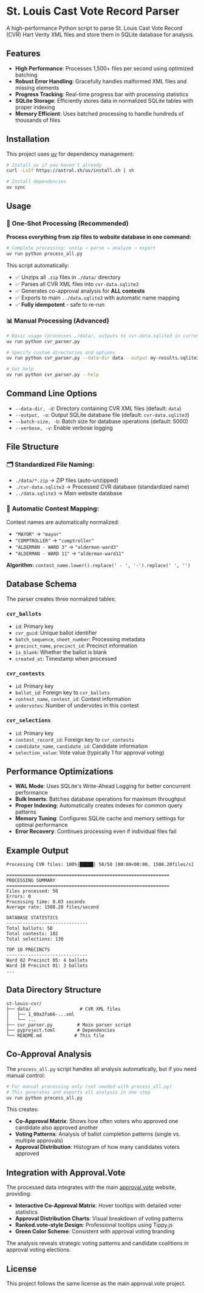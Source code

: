 # St. Louis Cast Vote Record Parser

A high-performance Python script to parse St. Louis Cast Vote Record (CVR) Hart Verity XML files and store them in SQLite database for analysis.

## Features

- **High Performance**: Processes 1,500+ files per second using optimized batching
- **Robust Error Handling**: Gracefully handles malformed XML files and missing elements
- **Progress Tracking**: Real-time progress bar with processing statistics
- **SQLite Storage**: Efficiently stores data in normalized SQLite tables with proper indexing
- **Memory Efficient**: Uses batched processing to handle hundreds of thousands of files

## Installation

This project uses [uv](https://docs.astral.sh/uv/) for dependency management:

```bash
# Install uv if you haven't already
curl -LsSf https://astral.sh/uv/install.sh | sh

# Install dependencies
uv sync
```

## Usage

### 🚀 One-Shot Processing (Recommended)

**Process everything from zip files to website database in one command:**

```bash
# Complete processing: unzip → parse → analyze → export
uv run python process_all.py
```

This script automatically:

- ✅ Unzips all `.zip` files in `./data/` directory
- ✅ Parses all CVR XML files into `cvr-data.sqlite3`
- ✅ Generates co-approval analysis for **ALL contests**
- ✅ Exports to main `../data.sqlite3` with automatic name mapping
- ✅ **Fully idempotent** - safe to re-run

### 📊 Manual Processing (Advanced)

```bash
# Basic usage (processes ./data/, outputs to cvr-data.sqlite3 in current directory)
uv run python cvr_parser.py

# Specify custom directories and options
uv run python cvr_parser.py --data-dir data --output my-results.sqlite3 --batch-size 2000 --verbose

# Get help
uv run python cvr_parser.py --help
```

## Command Line Options

- `--data-dir, -d`: Directory containing CVR XML files (default: `data`)
- `--output, -o`: Output SQLite database file (default: `cvr-data.sqlite3`)
- `--batch-size, -b`: Batch size for database operations (default: 5000)
- `--verbose, -v`: Enable verbose logging

## File Structure

### 🗂️ **Standardized File Naming:**

- `./data/*.zip` → ZIP files (auto-unzipped)
- `./cvr-data.sqlite3` → Processed CVR database (standardized name)
- `../data.sqlite3` → Main website database

### 🔄 **Automatic Contest Mapping:**

Contest names are automatically normalized:

- `"MAYOR"` → `"mayor"`
- `"COMPTROLLER"` → `"comptroller"`
- `"ALDERMAN - WARD 3"` → `"alderman-ward3"`
- `"ALDERMAN - WARD 11"` → `"alderman-ward11"`

**Algorithm:** `contest_name.lower().replace(' - ', '-').replace(' ', '')`

## Database Schema

The parser creates three normalized tables:

### `cvr_ballots`

- `id`: Primary key
- `cvr_guid`: Unique ballot identifier
- `batch_sequence`, `sheet_number`: Processing metadata
- `precinct_name`, `precinct_id`: Precinct information
- `is_blank`: Whether the ballot is blank
- `created_at`: Timestamp when processed

### `cvr_contests`

- `id`: Primary key
- `ballot_id`: Foreign key to `cvr_ballots`
- `contest_name`, `contest_id`: Contest information
- `undervotes`: Number of undervotes in this contest

### `cvr_selections`

- `id`: Primary key
- `contest_record_id`: Foreign key to `cvr_contests`
- `candidate_name`, `candidate_id`: Candidate information
- `selection_value`: Vote value (typically 1 for approval voting)

## Performance Optimizations

- **WAL Mode**: Uses SQLite's Write-Ahead Logging for better concurrent performance
- **Bulk Inserts**: Batches database operations for maximum throughput
- **Proper Indexing**: Automatically creates indexes for common query patterns
- **Memory Tuning**: Configures SQLite cache and memory settings for optimal performance
- **Error Recovery**: Continues processing even if individual files fail

## Example Output

```text
Processing CVR files: 100%|█████| 50/50 [00:00<00:00, 1508.20files/s]

============================================================
PROCESSING SUMMARY
============================================================
Files processed: 50
Errors: 0
Processing time: 0.03 seconds
Average rate: 1508.20 files/second

DATABASE STATISTICS
------------------------------
Total ballots: 50
Total contests: 102
Total selections: 130

TOP 10 PRECINCTS
------------------------------
Ward 02 Precinct 05: 4 ballots
Ward 10 Precinct 01: 3 ballots
...
```

## Data Directory Structure

```text
st-louis-cvr/
├── data/                  # CVR XML files
│   ├── 1_00a3fa66-...xml
│   └── ...
├── cvr_parser.py         # Main parser script
├── pyproject.toml        # Dependencies
└── README.md            # This file
```

## Co-Approval Analysis

The `process_all.py` script handles all analysis automatically, but if you need manual control:

```bash
# For manual processing only (not needed with process_all.py)
# This generates and exports all analysis in one step
uv run python process_all.py
```

This creates:

- **Co-Approval Matrix**: Shows how often voters who approved one candidate also approved another
- **Voting Patterns**: Analysis of ballot completion patterns (single vs. multiple approvals)
- **Approval Distribution**: Histogram of how many candidates voters approved

## Integration with Approval.Vote

The processed data integrates with the main [approval.vote](https://approval.vote) website, providing:

- **Interactive Co-Approval Matrix**: Hover tooltips with detailed voter statistics
- **Approval Distribution Charts**: Visual breakdown of voting patterns
- **Ranked.vote-style Design**: Professional tooltips using Tippy.js
- **Green Color Scheme**: Consistent with approval voting branding

The analysis reveals strategic voting patterns and candidate coalitions in approval voting elections.

## License

This project follows the same license as the main approval.vote project.

